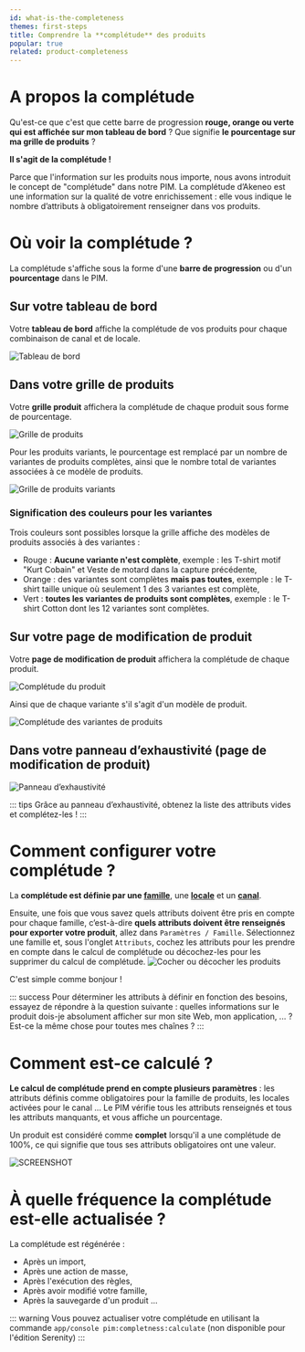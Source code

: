 ```yaml
---
id: what-is-the-completeness
themes: first-steps
title: Comprendre la **complétude** des produits
popular: true
related: product-completeness
---
```


# A propos la complétude
Qu'est-ce que c'est que cette barre de progression **rouge, orange ou verte qui est affichée sur mon tableau de bord** ? Que signifie **le pourcentage sur ma grille de produits** ?

**Il s'agit de la complétude !**

Parce que l'information sur les produits nous importe, nous avons introduit le concept de "complétude" dans notre PIM.
La complétude d’Akeneo est une information sur la qualité de votre enrichissement : elle vous indique le nombre d’attributs à obligatoirement renseigner dans vos produits.

# Où voir la complétude ?
La complétude s'affiche sous la forme d'une **barre de progression** ou d'un **pourcentage** dans le PIM.

## Sur votre tableau de bord
Votre **tableau de bord** affiche la complétude de vos produits pour chaque combinaison de canal et de locale.

![Tableau de bord](Dashboard_fr.png)

## Dans votre grille de produits
Votre **grille produit** affichera la complétude de chaque produit sous forme de pourcentage.

![Grille de produits](Products_Project_fr.png)

Pour les produits variants, le pourcentage est remplacé par un nombre de variantes de produits complètes, ainsi que le nombre total de variantes associées à ce modèle de produits.

![Grille de produits variants](Products_Project2_fr.png)

### Signification des couleurs pour les variantes

Trois couleurs sont possibles lorsque la grille affiche des modèles de produits associés à des variantes :
- Rouge : **Aucune variante n'est complète**, exemple : les T-shirt motif "Kurt Cobain" et Veste de motard dans la capture précédente,
- Orange : des variantes sont complètes **mais pas toutes**, exemple : le T-shirt taille unique où seulement 1 des 3 variantes est complète,
- Vert : **toutes les variantes de produits sont complètes**, exemple : le T-shirt Cotton dont les 12 variantes sont complètes.

## Sur votre page de modification de produit
Votre **page de modification de produit** affichera la complétude de chaque produit.

![Complétude du produit](Products_PEF1_fr.png)

Ainsi que de chaque variante s'il s'agit d'un modèle de produit.

![Complétude des variantes de produits](Products_VariantProdcut2_fr.png)

## Dans votre panneau d’exhaustivité (page de modification de produit)
![Panneau d’exhaustivité](Products_PEF2_fr.png)

::: tips
Grâce au panneau d’exhaustivité, obtenez la liste des attributs vides et complétez-les !
:::

# Comment configurer votre complétude ?
La **complétude est définie par une [famille](what-is-a-family.html)**, une **[locale](what-is-a-locale.html)** et un **[canal](what-is-a-channel.html)**.

Ensuite, une fois que vous savez quels attributs doivent être pris en compte pour chaque famille, c’est-à-dire **quels attributs doivent être renseignés pour exporter votre produit**, allez dans `Paramètres / Famille`.
Sélectionnez une famille et, sous l'onglet `Attributs`, cochez les attributs pour les prendre en compte dans le calcul de complétude ou décochez-les pour les supprimer du calcul de complétude.
![Cocher ou décocher les produits](Completeness_Family_choose_fr.png)

C'est simple comme bonjour !

::: success
Pour déterminer les attributs à définir en fonction des besoins, essayez de répondre à la question suivante : quelles informations sur le produit dois-je absolument afficher sur mon site Web, mon application, ... ? Est-ce la même chose pour toutes mes chaînes ?
:::

# Comment est-ce calculé ?
**Le calcul de complétude prend en compte plusieurs paramètres** : les attributs définis comme obligatoires pour la famille de produits, les locales activées pour le canal ... Le PIM vérifie tous les attributs renseignés et tous les attributs manquants, et vous affiche un pourcentage.

Un produit est considéré comme **complet** lorsqu'il a une complétude de 100%, ce qui signifie que tous ses attributs obligatoires ont une valeur.

![SCREENSHOT](Products_PEF12Completeness_fr.png)

# À quelle fréquence la complétude est-elle actualisée ?
La complétude est régénérée :
- Après un import,
- Après une action de masse,
- Après l'exécution des règles,
- Après avoir modifié votre famille,
- Après la sauvegarde d'un produit ...

::: warning
Vous pouvez actualiser votre complétude en utilisant la commande ```app/console pim:completness:calculate``` (non disponible pour l'édition Serenity)
:::
